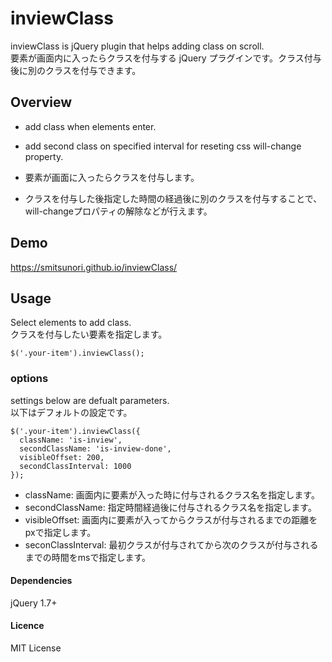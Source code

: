 # inviewClass
inviewClass is jQuery plugin that helps adding class on scroll.<br>
要素が画面内に入ったらクラスを付与する jQuery プラグインです。クラス付与後に別のクラスを付与できます。


## Overview
- add class when elements enter.
- add second class on specified interval for reseting css will-change property.


- 要素が画面に入ったらクラスを付与します。
- クラスを付与した後指定した時間の経過後に別のクラスを付与することで、will-changeプロパティの解除などが行えます。

## Demo
https://smitsunori.github.io/inviewClass/

 
## Usage
Select elements to add class.<br>
クラスを付与したい要素を指定します。

```
$('.your-item').inviewClass();
```


### options
settings below are defualt parameters.<br>
以下はデフォルトの設定です。

```
$('.your-item').inviewClass({
  className: 'is-inview',
  secondClassName: 'is-inview-done',
  visibleOffset: 200,
  secondClassInterval: 1000
});
```

- className: 画面内に要素が入った時に付与されるクラス名を指定します。
- secondClassName: 指定時間経過後に付与されるクラス名を指定します。
- visibleOffset: 画面内に要素が入ってからクラスが付与されるまでの距離をpxで指定します。
- seconClassInterval: 最初クラスが付与されてから次のクラスが付与されるまでの時間をmsで指定します。



#### Dependencies
jQuery 1.7+


#### Licence
MIT License
